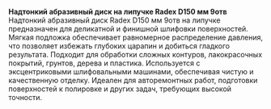 **Надтонкий абразивный диск на липучке Radex D150 мм 9отв**  
Надтонкий абразивный диск Radex D150 мм 9отв на липучке предназначен для деликатной и финишной шлифовки поверхностей. Мягкая подложка обеспечивает равномерное распределение давления, что позволяет избежать глубоких царапин и добиться гладкого результата. Подходит для обработки сложных контуров, лакокрасочных покрытий, грунтов, дерева и пластика. Используется с эксцентриковыми шлифовальными машинами, обеспечивая чистую и качественную отделку. Идеален для авторемонтных работ, подготовки поверхностей к полировке и других задач, требующих высокой точности.

